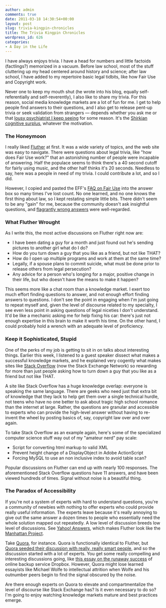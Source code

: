 ```yaml
---
author: admin
comments: true
date: 2011-03-18 14:30:54+00:00
layout: post
slug: trivia-kingpin-chronicles
title: The Trivia Kingpin Chronicles
wordpress_id: 626
categories:
- A Day in the Life
---
```


I have always enjoys trivia. I have a head for numbers and little factoids (factlings?) memorized in a vacuum. Before law school, most of the stuff cluttering up my head centered around history and science; after law school, I have added to my repertoire basic legal tidbits, like how Fair Use and Copyright work.

Never one to keep my mouth shut (he wrote into his blog, equally self-referentially and self-reverently), I also like to share my trivia. For this reason, social media knowledge markets are a lot of fun for me. I get to help people find answers to their questions, and I also get to release pent-up trivia or seek validation from strangers — depends whether you ask me or that [lousy psychiatrist I keep seeing](http://images.wikia.com/peanuts/images/4/49/Lucy-van-pelt-1-.jpg) for some reason. It's the [Shirkian cognitive surplus](http://www.ted.com/talks/clay_shirky_how_cognitive_surplus_will_change_the_world.html), whatever the motivation.<!-- more -->

### The Honeymoon

I really liked [Fluther](http://www.fluther.com/) at first. It was a wide variety of topics, and the web site was easy to navigate. There were questions about legal trivia, like "how does Fair Use work?" that an astonishing number of people were incapable of answering. Half the populace seems to think there's a 40 second cutoff for fairly using music, and the other half thinks it's 20 seconds. Needless to say, here was a people in need of my trivia. I could contribute a lot, and so I did.

However, I copied and pasted the EFF's [FAQ on Fair Use](http://w2.eff.org/IP/eff_fair_use_faq.php) into the answer box so many times I've lost count. No one learned, and no one knows the first thing about law, so I kept restating simple little bits. There didn't seem to be any "gain" for me, because the community doesn't ask insightful questions, and [flagrantly wrong answers](http://www.fluther.com/72737/if-i-own-the-physical-copy-of-a-book-is-it/#quip1123834) were well-regarded.

### What Fluther Wrought

As I write this, the most active discussions on Fluther right now are:

* I have been dating a guy for a month and just found out he's sending pictures to another girl what do I do?
* How do you turn down a guy that you like as a friend, but not like THAT?
* How do I open up multiple programs and work at them at the same time?
* Legally, if a spouse plans to commit suicide, what must be done prior to release others from legal persecution?
* Any advice for a person who's longing for a major, positive change in their life, but who doesn't have the means to make it happen?

This seems more like a chat room than a knowledge market. I exert too much effort finding questions to answer, and not enough effort finding answers to questions. I don't see the point in engaging when I'm just going to repeat myself and, given the level of discourse related to my specialty, I see even less point in asking questions of legal niceties I don't understand. It'd be like a mechanic asking me for help fixing his car: there's just not enough expertise in this brain to make it worth his time. On the other hand, I could probably hold a wrench with an adequate level of proficiency.

### Keep it Sophisticated, Stupid

One of the perks of my job is getting to sit in on talks about interesting things. Earlier this week, I listened to a guest speaker dissect what makes a successful knowledge markets, and he explained very cogently what makes sites like [Stack Overflow](http://stackoverflow.com/) (now the Stack Exchange Network) so rewarding for more than just people asking how to turn down a guy that you like as a friend but not like THAT.

A site like Stack Overflow has a huge knowledge overlap: everyone is speaking the same language. There are geeks who need just that extra bit of knowledge that they lack to help get them over a single technical hurdle, not teens who have no one better to ask about tragic high school romance than the internet at large. Rather, the questions are granular and accessible to experts who can provide the high-level answer without having to re-invent the wheel by posting basics of, say, copyright law over and over again.

To take Stack Overflow as an example again, here's some of the specialized computer science stuff way out of my "amateur nerd" pay scale:

* Script for converting html markup to valid XML
* Prevent height change of a DisplayObject in Adobe ActionScript
* Forcing MySQL to use an non inclusive index to avoid table scan?

Popular discussions on Fluther can end up with nearly 100 responses. The aforementioned Stack Overflow questions have 11 answers, and have been viewed hundreds of times. Signal without noise is a beautiful thing.

### The Paradox of Accessibility

If you're not a system of experts with hard to understand questions, you're a community of newbies with nothing to offer experts who could provide really useful information. The experts leave because it's really annoying to give out the same answer a dozen times to people who essentially need the whole solution mapped out repeatedly. A low level of discussion breeds low level of discussions. See [Yahoo! Answers](http://answers.yahoo.com/), which makes Fluther look like the [Manhattan Project](http://en.wikipedia.org/wiki/Characters_of_Watchmen#Doctor_Manhattan).

Take [Quora](http://www.quora.com/), for instance. Quora is functionally identical to Fluther, but [Quora seeded their discussion with really, really smart people](http://www.quora.com/How-was-Quora-seeded-with-so-many-big-name-Valley-types), and so the discussion started with a lot of experts. You get some really compelling and interesting discussions going, like [this essay on the runaway success](http://www.quora.com/Dropbox/Why-is-Dropbox-more-popular-than-other-programs-with-similar-functionality) of online backup service Dropbox. However, Quora might lose learned essayists like Michael Wolfe to intellectual attrition when Wolfe and his outnumber peers begin to find the signal obscured by the noise.

Are there enough experts on Quora to elevate and compartmentalize the level of discourse like Stack Exchange has? Is it even necessary to do so? I'm going to enjoy watching knowledge markets mature and best practices emerge.
